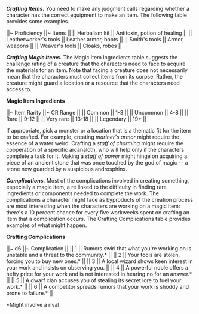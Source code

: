***Crafting Items.*** You need to make any judgment calls regarding whether a character has the correct equipment to make an item. The following table provides some examples.

||~ Proficiency ||~ Items ||
|| Herbalism kit || Antitoxin, potion of healing ||
|| Leatherworker's tools || Leather armor, boots ||
|| Smith's tools || Armor, weapons ||
|| Weaver's tools || Cloaks, robes ||

***Crafting Magic Items.*** The Magic Item Ingredients table suggests the challenge rating of a creature that the characters need to face to acquire the materials for an item. Note that facing a creature does not necessarily mean that the characters must collect items from its corpse. Rather, the creature might guard a location or a resource that the characters need access to.

**Magic Item Ingredients**

||~ Item Rarity ||~ CR Range ||
|| Common || 1-3 ||
|| Uncommon || 4-8 ||
|| Rare || 9-12 ||
|| Very rare || 13-18 ||
|| Legendary || 19+ ||

If appropriate, pick a monster or a location that is a thematic fit for the item to be crafted. For example, creating _mariner's armor_ might require the essence of a water weird. Crafting a _staff of charming_ might require the cooperation of a specific arcanaloth, who will help only if the characters complete a task for it. Making a _staff of power_ might hinge on acquiring a piece of an ancient stone that was once touched by the god of magic -- a stone now guarded by a suspicious androsphinx.

***Complications.*** Most of the complications involved in creating something, especially a magic item, a re linked to the difficulty in finding rare ingredients or components needed to complete the work. The complications a character might face as byproducts of the creation process are most interesting when the characters are working on a magic item: there's a 10 percent chance for every five workweeks spent on crafting an item that a complication occurs. The Crafting Complications table provides examples of what might happen.

**Crafting Complications**

||~ d6 ||~ Complication ||
|| 1 || Rumors swirl that what you're working on is unstable and a threat to the community.\* ||
|| 2 || Your tools are stolen, forcing you to buy new ones.\* ||
|| 3 || A local wizard shows keen interest in your work and insists on observing you. ||
|| 4 || A powerful noble offers a hefty price for your work and is not interested in hearing no for an answer.\* ||
|| 5 || A dwarf clan accuses you of stealing its secret lore to fuel your work.\* ||
|| 6 || A competitor spreads rumors that your work is shoddy and prone to failure.\* ||

\*Might involve a rival